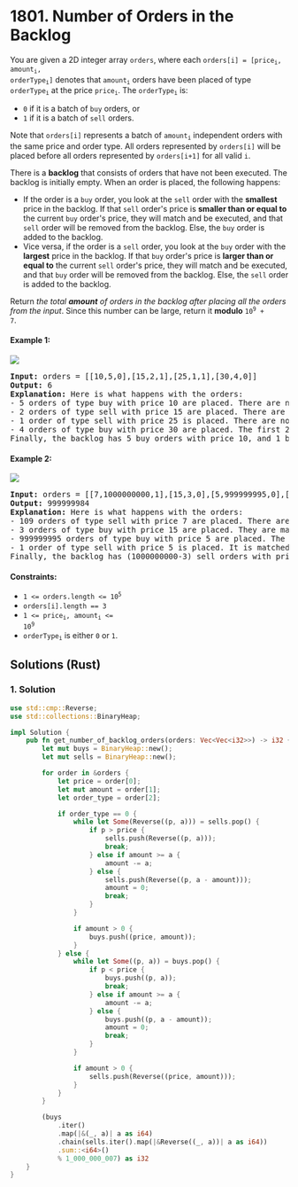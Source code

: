 # 1801. Number of Orders in the Backlog
You are given a 2D integer array `orders`, where each <code>orders[i] = [price<sub>i</sub>, amount<sub>i</sub>, orderType<sub>i</sub>]</code> denotes that <code>amount<sub>i</sub></code> orders have been placed of type <code>orderType<sub>i</sub></code> at the price <code>price<sub>i</sub></code>. The <code>orderType<sub>i</sub></code> is:

* `0` if it is a batch of `buy` orders, or
* `1` if it is a batch of `sell` orders.

Note that `orders[i]` represents a batch of <code>amount<sub>i</sub></code> independent orders with the same price and order type. All orders represented by `orders[i]` will be placed before all orders represented by `orders[i+1]` for all valid `i`.

There is a **backlog** that consists of orders that have not been executed. The backlog is initially empty. When an order is placed, the following happens:

* If the order is a `buy` order, you look at the `sell` order with the **smallest** price in the backlog. If that `sell` order's price is **smaller than or equal to** the current `buy` order's price, they will match and be executed, and that `sell` order will be removed from the backlog. Else, the `buy` order is added to the backlog.
* Vice versa, if the order is a `sell` order, you look at the `buy` order with the **largest** price in the backlog. If that `buy` order's price is **larger than or equal to** the current `sell` order's price, they will match and be executed, and that `buy` order will be removed from the backlog. Else, the `sell` order is added to the backlog.

Return *the total **amount** of orders in the backlog after placing all the orders from the input*. Since this number can be large, return it **modulo** <code>10<sup>9</sup> + 7</code>.

#### Example 1:
![](https://assets.leetcode.com/uploads/2021/03/11/ex1.png)
<pre>
<strong>Input:</strong> orders = [[10,5,0],[15,2,1],[25,1,1],[30,4,0]]
<strong>Output:</strong> 6
<strong>Explanation:</strong> Here is what happens with the orders:
- 5 orders of type buy with price 10 are placed. There are no sell orders, so the 5 orders are added to the backlog.
- 2 orders of type sell with price 15 are placed. There are no buy orders with prices larger than or equal to 15, so the 2 orders are added to the backlog.
- 1 order of type sell with price 25 is placed. There are no buy orders with prices larger than or equal to 25 in the backlog, so this order is added to the backlog.
- 4 orders of type buy with price 30 are placed. The first 2 orders are matched with the 2 sell orders of the least price, which is 15 and these 2 sell orders are removed from the backlog. The 3rd order is matched with the sell order of the least price, which is 25 and this sell order is removed from the backlog. Then, there are no more sell orders in the backlog, so the 4th order is added to the backlog.
Finally, the backlog has 5 buy orders with price 10, and 1 buy order with price 30. So the total number of orders in the backlog is 6.
</pre>

#### Example 2:
![](https://assets.leetcode.com/uploads/2021/03/11/ex2.png)
<pre>
<strong>Input:</strong> orders = [[7,1000000000,1],[15,3,0],[5,999999995,0],[5,1,1]]
<strong>Output:</strong> 999999984
<strong>Explanation:</strong> Here is what happens with the orders:
- 109 orders of type sell with price 7 are placed. There are no buy orders, so the 109 orders are added to the backlog.
- 3 orders of type buy with price 15 are placed. They are matched with the 3 sell orders with the least price which is 7, and those 3 sell orders are removed from the backlog.
- 999999995 orders of type buy with price 5 are placed. The least price of a sell order is 7, so the 999999995 orders are added to the backlog.
- 1 order of type sell with price 5 is placed. It is matched with the buy order of the highest price, which is 5, and that buy order is removed from the backlog.
Finally, the backlog has (1000000000-3) sell orders with price 7, and (999999995-1) buy orders with price 5. So the total number of orders = 1999999991, which is equal to 999999984 % (109 + 7).
</pre>

#### Constraints:
* <code>1 <= orders.length <= 10<sup>5</sup></code>
* `orders[i].length == 3`
* <code>1 <= price<sub>i</sub>, amount<sub>i</sub> <= 10<sup>9</sup></code>
* <code>orderType<sub>i</sub></code> is either `0` or `1`.

## Solutions (Rust)

### 1. Solution
```Rust
use std::cmp::Reverse;
use std::collections::BinaryHeap;

impl Solution {
    pub fn get_number_of_backlog_orders(orders: Vec<Vec<i32>>) -> i32 {
        let mut buys = BinaryHeap::new();
        let mut sells = BinaryHeap::new();

        for order in &orders {
            let price = order[0];
            let mut amount = order[1];
            let order_type = order[2];

            if order_type == 0 {
                while let Some(Reverse((p, a))) = sells.pop() {
                    if p > price {
                        sells.push(Reverse((p, a)));
                        break;
                    } else if amount >= a {
                        amount -= a;
                    } else {
                        sells.push(Reverse((p, a - amount)));
                        amount = 0;
                        break;
                    }
                }

                if amount > 0 {
                    buys.push((price, amount));
                }
            } else {
                while let Some((p, a)) = buys.pop() {
                    if p < price {
                        buys.push((p, a));
                        break;
                    } else if amount >= a {
                        amount -= a;
                    } else {
                        buys.push((p, a - amount));
                        amount = 0;
                        break;
                    }
                }

                if amount > 0 {
                    sells.push(Reverse((price, amount)));
                }
            }
        }

        (buys
            .iter()
            .map(|&(_, a)| a as i64)
            .chain(sells.iter().map(|&Reverse((_, a))| a as i64))
            .sum::<i64>()
            % 1_000_000_007) as i32
    }
}
```
